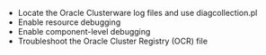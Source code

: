 
* Locate the Oracle Clusterware log files and use diagcollection.pl
* Enable resource debugging
* Enable component-level debugging
* Troubleshoot the Oracle Cluster Registry (OCR) file